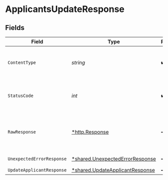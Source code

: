# ApplicantsUpdateResponse


## Fields

| Field                                                                                    | Type                                                                                     | Required                                                                                 | Description                                                                              |
| ---------------------------------------------------------------------------------------- | ---------------------------------------------------------------------------------------- | ---------------------------------------------------------------------------------------- | ---------------------------------------------------------------------------------------- |
| `ContentType`                                                                            | *string*                                                                                 | :heavy_check_mark:                                                                       | HTTP response content type for this operation                                            |
| `StatusCode`                                                                             | *int*                                                                                    | :heavy_check_mark:                                                                       | HTTP response status code for this operation                                             |
| `RawResponse`                                                                            | [*http.Response](https://pkg.go.dev/net/http#Response)                                   | :heavy_minus_sign:                                                                       | Raw HTTP response; suitable for custom response parsing                                  |
| `UnexpectedErrorResponse`                                                                | [*shared.UnexpectedErrorResponse](../../../pkg/models/shared/unexpectederrorresponse.md) | :heavy_minus_sign:                                                                       | Unexpected error                                                                         |
| `UpdateApplicantResponse`                                                                | [*shared.UpdateApplicantResponse](../../../pkg/models/shared/updateapplicantresponse.md) | :heavy_minus_sign:                                                                       | Applicants                                                                               |